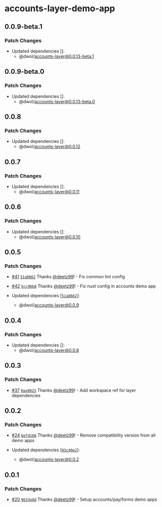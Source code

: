 # accounts-layer-demo-app

## 0.0.9-beta.1

### Patch Changes

- Updated dependencies []:
  - @dwol/accounts-layer@0.0.13-beta.1

## 0.0.9-beta.0

### Patch Changes

- Updated dependencies []:
  - @dwol/accounts-layer@0.0.13-beta.0

## 0.0.8

### Patch Changes

- Updated dependencies []:
  - @dwol/accounts-layer@0.0.12

## 0.0.7

### Patch Changes

- Updated dependencies []:
  - @dwol/accounts-layer@0.0.11

## 0.0.6

### Patch Changes

- Updated dependencies []:
  - @dwol/accounts-layer@0.0.10

## 0.0.5

### Patch Changes

- [#41](https://github.com/deetz99/nuxt-layers-monorepo/pull/41) [`51a8662`](https://github.com/deetz99/nuxt-layers-monorepo/commit/51a866279374fa834309f1d7f1cf21283325015e) Thanks [@deetz99](https://github.com/deetz99)! - Fix common lint config

- [#42](https://github.com/deetz99/nuxt-layers-monorepo/pull/42) [`5cc96b8`](https://github.com/deetz99/nuxt-layers-monorepo/commit/5cc96b8dfabb8a334b0509cf99fe0689ae63abfb) Thanks [@deetz99](https://github.com/deetz99)! - Fix nuxt config in accounts demo app

- Updated dependencies [[`51a8662`](https://github.com/deetz99/nuxt-layers-monorepo/commit/51a866279374fa834309f1d7f1cf21283325015e)]:
  - @dwol/accounts-layer@0.0.9

## 0.0.4

### Patch Changes

- Updated dependencies []:
  - @dwol/accounts-layer@0.0.8

## 0.0.3

### Patch Changes

- [#37](https://github.com/deetz99/nuxt-layers-monorepo/pull/37) [`0aa9823`](https://github.com/deetz99/nuxt-layers-monorepo/commit/0aa9823cdd3fc64dedd3f97f7c1a2430fc47a698) Thanks [@deetz99](https://github.com/deetz99)! - Add workspace ref for layer dependencies

## 0.0.2

### Patch Changes

- [#24](https://github.com/deetz99/nuxt-layers-monorepo/pull/24) [`6efd166`](https://github.com/deetz99/nuxt-layers-monorepo/commit/6efd1669538c331f992881102d4cd5385f0af808) Thanks [@deetz99](https://github.com/deetz99)! - Remove compatibility version from all demo apps

- Updated dependencies [[`03c49e2`](https://github.com/deetz99/nuxt-layers-monorepo/commit/03c49e26d8ab3dbd3b5665d1854d3e1d6e98bf5a)]:
  - @dwol/accounts-layer@0.0.2

## 0.0.1

### Patch Changes

- [#20](https://github.com/deetz99/nuxt-layers-monorepo/pull/20) [`9633e8d`](https://github.com/deetz99/nuxt-layers-monorepo/commit/9633e8dc47871a91fac42b265f00c27776f3eb9e) Thanks [@deetz99](https://github.com/deetz99)! - Setup accounts/pay/forms demo apps
